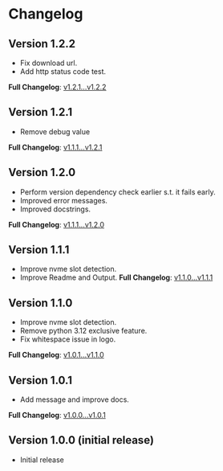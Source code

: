 # Changelog
## Version 1.2.2
- Fix download url.
- Add http status code test.

**Full Changelog**: [v1.2.1...v1.2.2](https://github.com/not-a-feature/wd_fw_update/compare/v1.2.1...v1.2.2)

## Version 1.2.1
- Remove debug value

**Full Changelog**: [v1.1.1...v1.2.1](https://github.com/not-a-feature/wd_fw_update/compare/v1.2.0...v1.2.1)

## Version 1.2.0
- Perform version dependency check earlier s.t. it fails early.
- Improved error messages.
- Improved docstrings.

**Full Changelog**: [v1.1.1...v1.2.0](https://github.com/not-a-feature/wd_fw_update/compare/v1.1.1...v1.2.0)

## Version 1.1.1
- Improve nvme slot detection.
- Improve Readme and Output.
**Full Changelog**: [v1.1.0...v1.1.1](https://github.com/not-a-feature/wd_fw_update/compare/v1.1.0...v1.1.1)

## Version 1.1.0
- Improve nvme slot detection.
- Remove python 3.12 exclusive feature.
- Fix whitespace issue in logo.

**Full Changelog**: [v1.0.1...v1.1.0](https://github.com/not-a-feature/wd_fw_update/compare/v1.0.1...v1.1.0)

## Version 1.0.1
- Add message and improve docs.

**Full Changelog**: [v1.0.0...v1.0.1](https://github.com/not-a-feature/wd_fw_update/compare/v1.0.0...v1.0.1)

## Version 1.0.0 (initial release)

- Initial release

